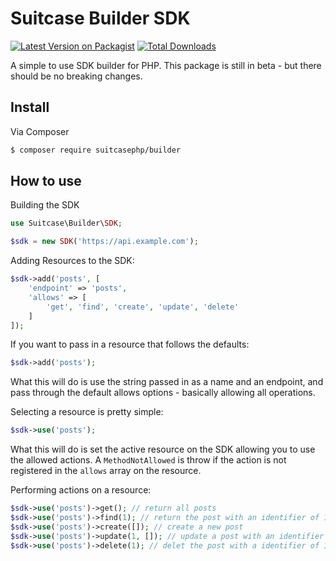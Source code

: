 # Suitcase Builder SDK

[![Latest Version on Packagist][ico-version]][link-packagist]
[![Total Downloads][ico-downloads]][link-downloads]

A simple to use SDK builder for PHP. This package is still in beta - but there should be no breaking changes.

## Install

Via Composer

```bash
$ composer require suitcasephp/builder
```

## How to use

Building the SDK

```php
use Suitcase\Builder\SDK;

$sdk = new SDK('https://api.example.com');
```

Adding Resources to the SDK:

```php
$sdk->add('posts', [
    'endpoint' => 'posts',
    'allows' => [
        'get', 'find', 'create', 'update', 'delete'
    ]
]);
```

If you want to pass in a resource that follows the defaults:

```php
$sdk->add('posts');
```

What this will do is use the string passed in as a name and an endpoint, and pass through the default allows options - basically allowing all operations.

Selecting a resource is pretty simple:

```php
$sdk->use('posts');
```

What this will do is set the active resource on the SDK allowing you to use the allowed actions. A `MethodNotAllowed` is throw if the action is not registered in the `allows` array on the resource.

Performing actions on a resource:

```php
$sdk->use('posts')->get(); // return all posts
$sdk->use('posts')->find(1); // return the post with an identifier of 1
$sdk->use('posts')->create([]); // create a new post
$sdk->use('posts')->update(1, []); // update a post with an identifier of 1
$sdk->use('posts')->delete(1); // delet the post with a identifier of 1
```


[ico-version]: https://img.shields.io/packagist/v/suitcasephp/builder.svg?style=flat-square
[ico-downloads]: https://img.shields.io/packagist/dt/suitcasephp/builder.svg?style=flat-square

[link-packagist]: https://packagist.org/packages/suitcasephp/builder
[link-downloads]: https://packagist.org/packages/suitcasephp/builder
[link-author]: https://github.com/JustSteveKing
